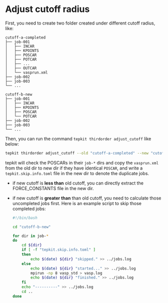 # Adjust cutoff radius

First, you need to create two folder created under different cutoff radius, like:

```
cutoff-a-completed
├── job-001
│   ├── INCAR
│   ├── KPOINTS
│   ├── POSCAR
│   ├── POTCAR
│   ├── ...
│   ├── OUTCAR
│   └── vasprun.xml
├── job-002
├── job-003
└── ...

cutoff-b-new
├── job-001
│   ├── INCAR
│   ├── KPOINTS
│   ├── POSCAR
│   └── POTCAR
├── job-002
├── job-003
└── ...
```

Then, you can run the command `tepkit thirdorder adjust_cutoff` like below:

```bash
tepkit thirdorder adjust_cutoff --old "cutoff-a-completed" --new "cutoff-b-new"
```

tepkit will check the POSCARs in their `job-*` dirs and copy the `vasprun.xml` from the old dir to new dir if they have identical `POSCAR`, and write a `tepkit.skip.info.toml` file in the new dir to denote the duplicate jobs.
- if new cutoff is **less than** old cutoff, you can directly extract the FORCE_CONSTANTS file in the new dir.

- if new cutoff is **greater than** than old cutoff, you need to calculate those uncompleted jobs first.
    Here is an example script to skip those completed jobs:
  
  ```bash
  #!/bin/bash
  
  cd "cutoff-b-new"
  
  for dir in job-*
  do
      cd ${dir}
      if [ -f "tepkit.skip.info.toml" ]
      then
          echo $(date) ${dir} "skipped." >> ../jobs.log
      else
          echo $(date) ${dir} "started..." >> ../jobs.log
          mpirun -np 8 vasp_std > vasp.log
          echo $(date) ${dir} "finished." >> ../jobs.log
      fi
      echo "----------" >> ../jobs.log
      cd ..
  done
  ```
